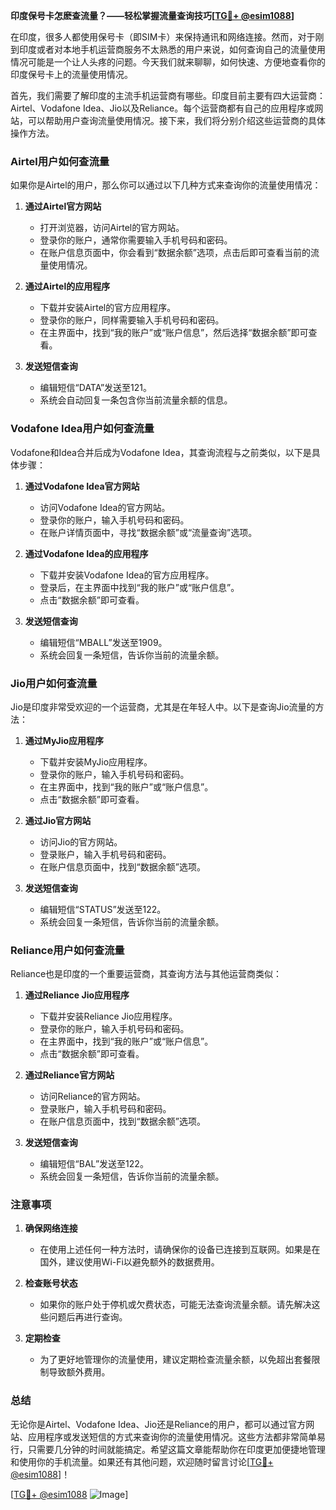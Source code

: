 **印度保号卡怎麽查流量？——轻松掌握流量查询技巧[[TG💪+ @esim1088](https://t.me/s/esim1088)]**

在印度，很多人都使用保号卡（即SIM卡）来保持通讯和网络连接。然而，对于刚到印度或者对本地手机运营商服务不太熟悉的用户来说，如何查询自己的流量使用情况可能是一个让人头疼的问题。今天我们就来聊聊，如何快速、方便地查看你的印度保号卡上的流量使用情况。

首先，我们需要了解印度的主流手机运营商有哪些。印度目前主要有四大运营商：Airtel、Vodafone Idea、Jio以及Reliance。每个运营商都有自己的应用程序或网站，可以帮助用户查询流量使用情况。接下来，我们将分别介绍这些运营商的具体操作方法。

### Airtel用户如何查流量

如果你是Airtel的用户，那么你可以通过以下几种方式来查询你的流量使用情况：

1. **通过Airtel官方网站**
   - 打开浏览器，访问Airtel的官方网站。
   - 登录你的账户，通常你需要输入手机号码和密码。
   - 在账户信息页面中，你会看到“数据余额”选项，点击后即可查看当前的流量使用情况。

2. **通过Airtel的应用程序**
   - 下载并安装Airtel的官方应用程序。
   - 登录你的账户，同样需要输入手机号码和密码。
   - 在主界面中，找到“我的账户”或“账户信息”，然后选择“数据余额”即可查看。

3. **发送短信查询**
   - 编辑短信“DATA”发送至121。
   - 系统会自动回复一条包含你当前流量余额的信息。

### Vodafone Idea用户如何查流量

Vodafone和Idea合并后成为Vodafone Idea，其查询流程与之前类似，以下是具体步骤：

1. **通过Vodafone Idea官方网站**
   - 访问Vodafone Idea的官方网站。
   - 登录你的账户，输入手机号码和密码。
   - 在账户详情页面中，寻找“数据余额”或“流量查询”选项。

2. **通过Vodafone Idea的应用程序**
   - 下载并安装Vodafone Idea的官方应用程序。
   - 登录后，在主界面中找到“我的账户”或“账户信息”。
   - 点击“数据余额”即可查看。

3. **发送短信查询**
   - 编辑短信“MBALL”发送至1909。
   - 系统会回复一条短信，告诉你当前的流量余额。

### Jio用户如何查流量

Jio是印度非常受欢迎的一个运营商，尤其是在年轻人中。以下是查询Jio流量的方法：

1. **通过MyJio应用程序**
   - 下载并安装MyJio应用程序。
   - 登录你的账户，输入手机号码和密码。
   - 在主界面中，找到“我的账户”或“账户信息”。
   - 点击“数据余额”即可查看。

2. **通过Jio官方网站**
   - 访问Jio的官方网站。
   - 登录账户，输入手机号码和密码。
   - 在账户信息页面中，找到“数据余额”选项。

3. **发送短信查询**
   - 编辑短信“STATUS”发送至122。
   - 系统会回复一条短信，告诉你当前的流量余额。

### Reliance用户如何查流量

Reliance也是印度的一个重要运营商，其查询方法与其他运营商类似：

1. **通过Reliance Jio应用程序**
   - 下载并安装Reliance Jio应用程序。
   - 登录你的账户，输入手机号码和密码。
   - 在主界面中，找到“我的账户”或“账户信息”。
   - 点击“数据余额”即可查看。

2. **通过Reliance官方网站**
   - 访问Reliance的官方网站。
   - 登录账户，输入手机号码和密码。
   - 在账户信息页面中，找到“数据余额”选项。

3. **发送短信查询**
   - 编辑短信“BAL”发送至122。
   - 系统会回复一条短信，告诉你当前的流量余额。

### 注意事项

1. **确保网络连接**
   - 在使用上述任何一种方法时，请确保你的设备已连接到互联网。如果是在国外，建议使用Wi-Fi以避免额外的数据费用。

2. **检查账号状态**
   - 如果你的账户处于停机或欠费状态，可能无法查询流量余额。请先解决这些问题后再进行查询。

3. **定期检查**
   - 为了更好地管理你的流量使用，建议定期检查流量余额，以免超出套餐限制导致额外费用。

### 总结

无论你是Airtel、Vodafone Idea、Jio还是Reliance的用户，都可以通过官方网站、应用程序或发送短信的方式来查询你的流量使用情况。这些方法都非常简单易行，只需要几分钟的时间就能搞定。希望这篇文章能帮助你在印度更加便捷地管理和使用你的手机流量。如果还有其他问题，欢迎随时留言讨论[[TG💪+ @esim1088](https://t.me/s/esim1088)]！

[[TG💪+ @esim1088](https://t.me/s/esim1088) ![Image](https://i.postimg.cc/4NQfJmqS/Snipaste-2025-05-13-00-14-12.png)]